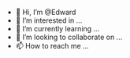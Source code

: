 - 👋 Hi, I’m @Edward
- 👀 I’m interested in ...
- 🌱 I’m currently learning ...
- 💞️ I’m looking to collaborate on ...
- 📫 How to reach me ...

<!---
EdwardZeed/EdwardZeed is a ✨ special ✨ repository because its `README.md` (this file) appears on your GitHub profile.
You can click the Preview link to take a look at your changes.
--->
